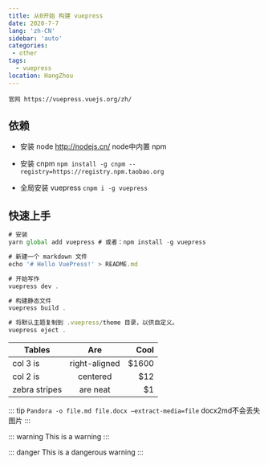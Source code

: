 ```yaml
---
title: 从0开始 构建 vuepress
date: 2020-7-7
lang: 'zh-CN'
sidebar: 'auto'
categories:
 - other
tags: 
  - vuepress
location: HangZhou
---
```


    官网 https://vuepress.vuejs.org/zh/
## 依赖
 - 安装 node http://nodejs.cn/
    node中内置 npm
 - 安装 cnpm 
    `npm install -g cnpm --registry=https://registry.npm.taobao.org`

 - 全局安装 vuepress
    `cnpm i -g vuepress`

## 快速上手

 ```javascript
# 安装
yarn global add vuepress # 或者：npm install -g vuepress

# 新建一个 markdown 文件
echo '# Hello VuePress!' > README.md

# 开始写作
vuepress dev .

# 构建静态文件
vuepress build .

# 将默认主题复制到 .vuepress/theme 目录，以供自定义。
vuepress eject .
```

| Tables        | Are           | Cool  |
| ------------- |:-------------:| -----:|
| col 3 is      | right-aligned | $1600 |
| col 2 is      | centered      |   $12 |
| zebra stripes | are neat      |    $1 |


::: tip
 `Pandora -o file.md file.docx —extract-media=file` docx2md不会丢失图片
:::

::: warning
This is a warning
:::

::: danger
This is a dangerous warning
:::